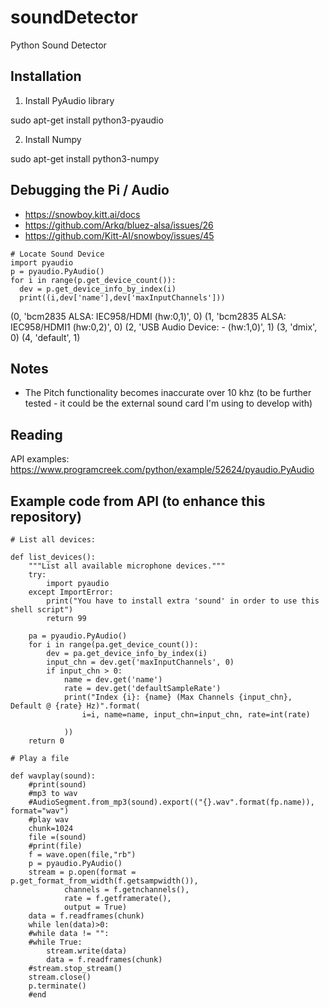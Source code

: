 # soundDetector
Python Sound Detector

## Installation

1. Install PyAudio library

sudo apt-get install python3-pyaudio 

2. Install Numpy

sudo apt-get install python3-numpy

## Debugging the Pi / Audio 

- https://snowboy.kitt.ai/docs
- https://github.com/Arkq/bluez-alsa/issues/26
- https://github.com/Kitt-AI/snowboy/issues/45


````
# Locate Sound Device
import pyaudio
p = pyaudio.PyAudio()
for i in range(p.get_device_count()):
  dev = p.get_device_info_by_index(i)
  print((i,dev['name'],dev['maxInputChannels']))
````

(0, 'bcm2835 ALSA: IEC958/HDMI (hw:0,1)', 0)
(1, 'bcm2835 ALSA: IEC958/HDMI1 (hw:0,2)', 0)
(2, 'USB Audio Device: - (hw:1,0)', 1)
(3, 'dmix', 0)
(4, 'default', 1)

## Notes

- The Pitch functionality becomes inaccurate over 10 khz (to be further tested - it could be the external sound card I'm using to develop with)

## Reading

API examples: https://www.programcreek.com/python/example/52624/pyaudio.PyAudio

## Example code from API (to enhance this repository)

````
# List all devices:

def list_devices():
    """List all available microphone devices."""
    try:
        import pyaudio
    except ImportError:
        print("You have to install extra 'sound' in order to use this shell script")
        return 99

    pa = pyaudio.PyAudio()
    for i in range(pa.get_device_count()):
        dev = pa.get_device_info_by_index(i)
        input_chn = dev.get('maxInputChannels', 0)
        if input_chn > 0:
            name = dev.get('name')
            rate = dev.get('defaultSampleRate')
            print("Index {i}: {name} (Max Channels {input_chn}, Default @ {rate} Hz)".format(
                i=i, name=name, input_chn=input_chn, rate=int(rate)

            ))
    return 0 

# Play a file

def wavplay(sound):
    #print(sound)
    #mp3 to wav
    #AudioSegment.from_mp3(sound).export(("{}.wav".format(fp.name)), format="wav")
    #play wav
    chunk=1024
    file =(sound)
    #print(file)
    f = wave.open(file,"rb")
    p = pyaudio.PyAudio()
    stream = p.open(format = p.get_format_from_width(f.getsampwidth()),
            channels = f.getnchannels(),
            rate = f.getframerate(),
            output = True)
    data = f.readframes(chunk)
    while len(data)>0:
    #while data != "":
    #while True:
        stream.write(data)
        data = f.readframes(chunk)
    #stream.stop_stream()
    stream.close()
    p.terminate()
    #end 

````
